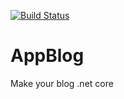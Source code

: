 [![Build Status](https://dev.azure.com/BlogMy/MyBlog/_apis/build/status/onurferik%20-%20CI?branchName=master)](https://dev.azure.com/BlogMy/MyBlog/_build/latest?definitionId=2&branchName=master)
# AppBlog
Make your blog .net core
